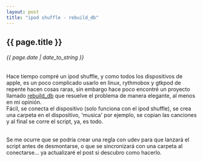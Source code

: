 ```yaml
---
layout: post
title: "ipod shuffle - rebuild_db"
---
```


## {{ page.title }}
###### {{ page.date | date_to_string }}

<div class="p">Hace tiempo compré un ipod shuffle, y como todos los dispositivos de apple, es un poco complicado usarlo en linux, rythmobox y gtkpod de repente hacen cosas raras, sin embargo hace poco encontré un proyecto llamado <a href="http://shuffle-db.sourceforge.net/" target="_blank">rebuild_db</a> que resuelve el problema de manera elegante, al menos en mi opinión.

<div class="p">Fácil, se conecta el dispositivo (solo funciona con el ipod shuffle), se crea una carpeta en el dispositivo, 'musica' por ejemplo, se copian las canciones y al final se corre el script, ya, es todo.<br><br>

Se me ocurre que se podría crear una regla con udev para que lanzará el script antes de desmontarse, o que se sincronizará con una carpeta al conectarse... ya actualizaré el post si descubro como hacerlo.
</div>

